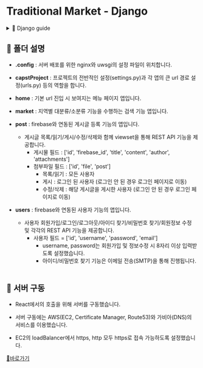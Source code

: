 # Traditional Market - Django

<details>
<summary>📕 Django guide</summary>

- **templates** : HTML 템플릿 파일을 보관하는 폴더입니다. 이 프로젝트에서는 실행을 위한 최소한의 프론트를 작성하였습니다.

- **__init__.py** : 패키지로써 인식되기 위한 빈 파일입니다.

- **apps.py** : 앱의 설정을 하는 파일입니다.

- **forms.py** : 웹 양식, 데이터 처리를 위한 폼 클래스를 정의하는 파일입니다.

- **models.py** : 데이터베이스 모델 구조를 정의하는 파일입니다.

- **serializers.py** : Django REST Framework에서 사용되는 직렬화 클래스를 정의하는 파일입니다.

- **urls.py** : URL 패턴을 정의하는 파일입니다.

- **views.py** : 뷰 함수를 정의하는 파일입니다. 요청 처리 로직, 템플릿 렌더링, API 응답 생성 등의 작업을 수행합니다.
<br><br>
</details>

## 🌿 폴더 설명

- **.config** : 서버 배포를 위한 nginx와 uwsgi의 설정 파일이 위치합니다.
  
- **capstProject** : 프로젝트의 전반적인 설정(settings.py)과 각 앱의 큰 url 경로 설정(urls.py) 등의 역할을 합니다.

- **home** : 기본 url 진입 시 보여지는 메뉴 페이지 앱입니다.

- **market** : 지역별 대분류/소분류 기능을 수행하는 검색 기능 앱입니다.

- **post** : firebase와 연동된 게시글 등록 기능의 앱입니다.
  * 게시글 목록/읽기/게시/수정/삭제와 함께 viewset을 통해 REST API 기능을 제공합니다.
    - 게시물 필드 : ['id', 'firebase_id', 'title', 'content', 'author', 'attachments']
    - 첨부파일 필드 : ['id', 'file', 'post']
      - 목록/읽기 : 모든 사용자
      - 게시 : 로그인 된 사용자 (로그인 안 된 경우 로그인 페이지로 이동)
      - 수정/삭제 : 해당 게시글을 게시한 사용자 (로그인 안 된 경우 로그인 페이지로 이동)

- **users** : firebase와 연동된 사용자 기능의 앱입니다.
  * 사용자 회원가입/로그인/로그아웃/아이디 찾기/비밀번호 찾기/회원정보 수정 및 각각의 REST API 기능을 제공합니다.
    - 사용자 필드 = ['id', 'username', 'password', 'email']
      - username, password는 회원가입 및 정보수정 시 8자리 이상 입력받도록 설정했습니다.
      - 아이디/비밀번호 찾기 기능은 이메일 전송(SMTP)을 통해 진행됩니다.
<br><br>

## 🌿 서버 구동

- React에서의 호출을 위해 서버를 구동했습니다.

- 서버 구동에는 AWS(EC2, Certificate Manager, Route53)와 가비아(DNS)의 서비스를 이용했습니다.

- EC2의 loadBalancer에서 https, http 모두 https로 접속 가능하도록 설정했습니다.

[🔗바로가기](https://tradi-market.site)


